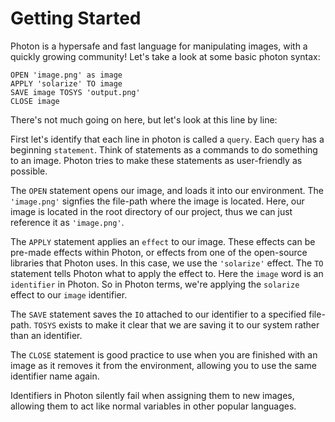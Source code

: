 # Getting Started

Photon is a hypersafe and fast language for manipulating images, with a quickly growing community! Let's take a look at some basic photon syntax:

```
OPEN 'image.png' as image
APPLY 'solarize' TO image
SAVE image TOSYS 'output.png'
CLOSE image
```

There's not much going on here, but let's look at this line by line:

First let's identify that each line in photon is called a `query`. Each `query` has a beginning `statement`. Think of statements as a commands to do something to an image. Photon tries to make these statements as user-friendly as possible.

The `OPEN` statement opens our image, and loads it into our environment. The `'image.png'` signfies the file-path where the image is located. Here, our image is located in the root directory of our project, thus we can just reference it as `'image.png'`.

The `APPLY` statement applies an `effect` to our image. These effects can be pre-made effects within Photon, or effects from one of the open-source libraries that Photon uses. In this case, we use the `'solarize'` effect. The `TO` statement tells Photon what to apply the effect to. Here the `image` word is an `identifier` in Photon. So in Photon terms, we're applying the `solarize` effect to our `image` identifier.

The `SAVE` statement saves the `IO` attached to our identifier to a specified file-path. `TOSYS` exists to make it clear that we are saving it to our system rather than an identifier.

The `CLOSE` statement is good practice to use when you are finished with an image as it removes it from the environment, allowing you to use the same identifier name again.

Identifiers in Photon silently fail when assigning them to new images, allowing them to act like normal variables in other popular languages.